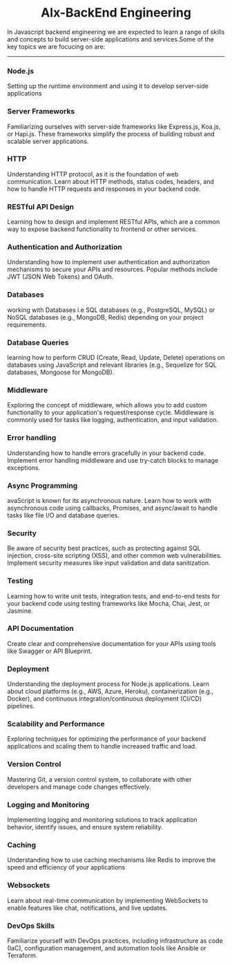 <center><h1>Alx-BackEnd Engineering</h1></center>
In Javascript backend engineering we are expected to learn a range of skills and concepts to build server-side applications and services.Some of the key topics we are focucing on are:

---

### Node.js
Setting up the runtime environment and using it to develop server-side applications

### Server Frameworks
Familiarizing ourselves with server-side frameworks like Express.js, Koa.js, or Hapi.js. These frameworks simplify the process of building robust and scalable server applications.

### HTTP
Understanding HTTP protocol, as it is the foundation of web communication. Learn about HTTP methods, status codes, headers, and how to handle HTTP requests and responses in your backend code.

### RESTful API Design
Learning how to design and implement RESTful APIs, which are a common way to expose backend functionality to frontend or other services.

### Authentication and Authorization
Understanding how to implement user authentication and authorization mechanisms to secure your APIs and resources. Popular methods include JWT (JSON Web Tokens) and OAuth.

### Databases
working with Databases i.e SQL databases (e.g., PostgreSQL, MySQL) or NoSQL databases (e.g., MongoDB, Redis) depending on your project requirements.

### Database Queries
learning how to perform CRUD (Create, Read, Update, Delete) operations on databases using JavaScript and relevant libraries (e.g., Sequelize for SQL databases, Mongoose for MongoDB).

### Middleware 
Exploring the concept of middleware, which allows you to add custom functionality to your application's request/response cycle. Middleware is commonly used for tasks like logging, authentication, and input validation.

### Error handling
Understanding how to handle errors gracefully in your backend code. Implement error handling middleware and use try-catch blocks to manage exceptions.

### Async Programming
avaScript is known for its asynchronous nature. Learn how to work with asynchronous code using callbacks, Promises, and async/await to handle tasks like file I/O and database queries.

### Security
Be aware of security best practices, such as protecting against SQL injection, cross-site scripting (XSS), and other common web vulnerabilities. Implement security measures like input validation and data sanitization.

### Testing
Learning how to write unit tests, integration tests, and end-to-end tests for your backend code using testing frameworks like Mocha, Chai, Jest, or Jasmine.

### API Documentation
Create clear and comprehensive documentation for your APIs using tools like Swagger or API Blueprint.

### Deployment
Understanding the deployment process for Node.js applications. Learn about cloud platforms (e.g., AWS, Azure, Heroku), containerization (e.g., Docker), and continuous integration/continuous deployment (CI/CD) pipelines.

### Scalability and Performance
Exploring techniques for optimizing the performance of your backend applications and scaling them to handle increased traffic and load.

### Version Control
Mastering Git, a version control system, to collaborate with other developers and manage code changes effectively.

### Logging and Monitoring
Implementing logging and monitoring solutions to track application behavior, identify issues, and ensure system reliability.

### Caching
Understanding how to use caching mechanisms like Redis to improve the speed and efficiency of your applications

### Websockets
Learn about real-time communication by implementing WebSockets to enable features like chat, notifications, and live updates.

### DevOps Skills
Familiarize yourself with DevOps practices, including infrastructure as code (IaC), configuration management, and automation tools like Ansible or Terraform.
